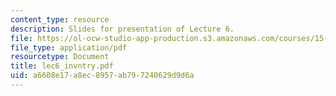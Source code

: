 ```yaml
---
content_type: resource
description: Slides for presentation of Lecture 6.
file: https://ol-ocw-studio-app-production.s3.amazonaws.com/courses/15-760b-introduction-to-operations-management-spring-2004/a6608e17a8ec8957ab797240629d9d6a_lec6_invntry.pdf
file_type: application/pdf
resourcetype: Document
title: lec6_invntry.pdf
uid: a6608e17-a8ec-8957-ab79-7240629d9d6a
---
```

